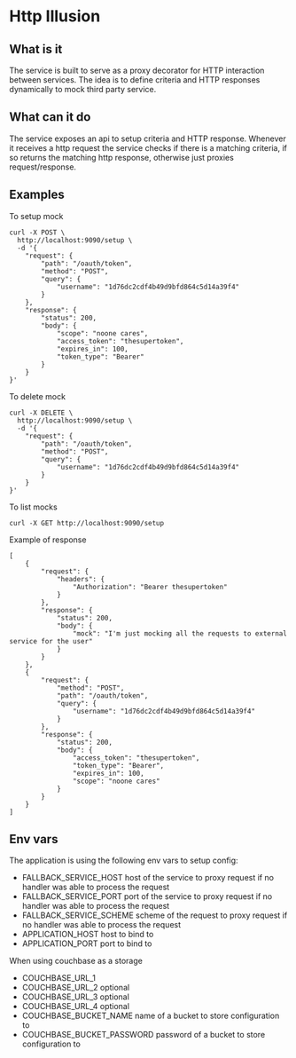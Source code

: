 Http Illusion
==================

## What is it ##

The service is built to serve as a proxy decorator for HTTP interaction between services.
The idea is to define criteria and HTTP responses dynamically to mock third party service.

## What can it do ##

The service exposes an api to setup criteria and HTTP response.
Whenever it receives a http request the service checks if there is a matching criteria, if so returns the matching http response, otherwise just proxies request/response.

## Examples ##

To setup mock

```
curl -X POST \
  http://localhost:9090/setup \
  -d '{
	"request": {
		"path": "/oauth/token",
		"method": "POST",
		"query": {
			"username": "1d76dc2cdf4b49d9bfd864c5d14a39f4"
		}
	},
	"response": {
		"status": 200,
		"body": {
			"scope": "noone cares",
			"access_token": "thesupertoken",
			"expires_in": 100,
			"token_type": "Bearer"
		}
	}
}'
```

To delete mock
```
curl -X DELETE \
  http://localhost:9090/setup \
  -d '{
	"request": {
		"path": "/oauth/token",
		"method": "POST",
		"query": {
			"username": "1d76dc2cdf4b49d9bfd864c5d14a39f4"
		}
	}
}'
```

To list mocks
```
curl -X GET http://localhost:9090/setup
```

Example of response
```
[
    {
        "request": {
            "headers": {
                "Authorization": "Bearer thesupertoken"
            }
        },
        "response": {
            "status": 200,
            "body": {
                "mock": "I'm just mocking all the requests to external service for the user"
            }
        }
    },
    {
        "request": {
            "method": "POST",
            "path": "/oauth/token",
            "query": {
                "username": "1d76dc2cdf4b49d9bfd864c5d14a39f4"
            }
        },
        "response": {
            "status": 200,
            "body": {
                "access_token": "thesupertoken",
                "token_type": "Bearer",
                "expires_in": 100,
                "scope": "noone cares"
            }
        }
    }
]
```

## Env vars ##

The application is using the following  env vars to setup config:
- FALLBACK_SERVICE_HOST host of the service to proxy request if no handler was able to process the request
- FALLBACK_SERVICE_PORT port of the service to proxy request if no handler was able to process the request
- FALLBACK_SERVICE_SCHEME scheme of the request to proxy request if no handler was able to process the request
- APPLICATION_HOST host to bind to
- APPLICATION_PORT port to bind to

When using couchbase as a storage
- COUCHBASE_URL_1
- COUCHBASE_URL_2 optional
- COUCHBASE_URL_3 optional
- COUCHBASE_URL_4 optional
- COUCHBASE_BUCKET_NAME name of a bucket to store configuration to
- COUCHBASE_BUCKET_PASSWORD password of a bucket to store configuration to

